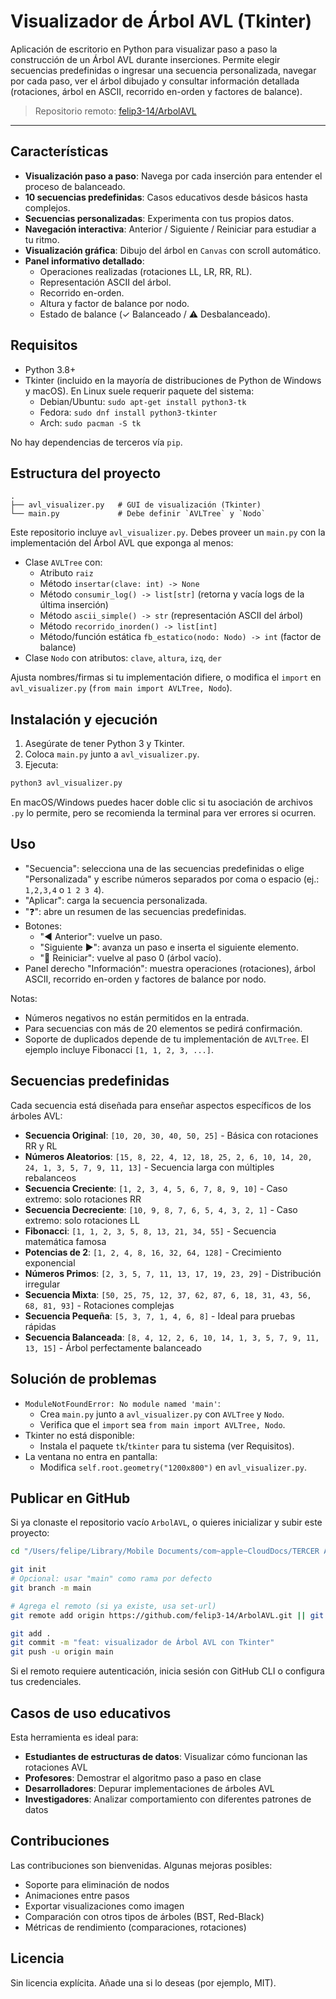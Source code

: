 # Visualizador de Árbol AVL (Tkinter)

Aplicación de escritorio en Python para visualizar paso a paso la construcción de un Árbol AVL durante inserciones. Permite elegir secuencias predefinidas o ingresar una secuencia personalizada, navegar por cada paso, ver el árbol dibujado y consultar información detallada (rotaciones, árbol en ASCII, recorrido en-orden y factores de balance).

> Repositorio remoto: [felip3-14/ArbolAVL](https://github.com/felip3-14/ArbolAVL)

---

## Características

- **Visualización paso a paso**: Navega por cada inserción para entender el proceso de balanceado.
- **10 secuencias predefinidas**: Casos educativos desde básicos hasta complejos.
- **Secuencias personalizadas**: Experimenta con tus propios datos.
- **Navegación interactiva**: Anterior / Siguiente / Reiniciar para estudiar a tu ritmo.
- **Visualización gráfica**: Dibujo del árbol en `Canvas` con scroll automático.
- **Panel informativo detallado**:
  - Operaciones realizadas (rotaciones LL, LR, RR, RL).
  - Representación ASCII del árbol.
  - Recorrido en-orden.
  - Altura y factor de balance por nodo.
  - Estado de balance (✓ Balanceado / ⚠ Desbalanceado).

## Requisitos

- Python 3.8+
- Tkinter (incluido en la mayoría de distribuciones de Python de Windows y macOS). En Linux suele requerir paquete del sistema:
  - Debian/Ubuntu: `sudo apt-get install python3-tk`
  - Fedora: `sudo dnf install python3-tkinter`
  - Arch: `sudo pacman -S tk`

No hay dependencias de terceros vía `pip`.

## Estructura del proyecto

```
.
├── avl_visualizer.py   # GUI de visualización (Tkinter)
└── main.py             # Debe definir `AVLTree` y `Nodo`
```

Este repositorio incluye `avl_visualizer.py`. Debes proveer un `main.py` con la implementación del Árbol AVL que exponga al menos:

- Clase `AVLTree` con:
  - Atributo `raiz`
  - Método `insertar(clave: int) -> None`
  - Método `consumir_log() -> list[str]` (retorna y vacía logs de la última inserción)
  - Método `ascii_simple() -> str` (representación ASCII del árbol)
  - Método `recorrido_inorden() -> list[int]`
  - Método/función estática `fb_estatico(nodo: Nodo) -> int` (factor de balance)
- Clase `Nodo` con atributos: `clave`, `altura`, `izq`, `der`

Ajusta nombres/firmas si tu implementación difiere, o modifica el `import` en `avl_visualizer.py` (`from main import AVLTree, Nodo`).

## Instalación y ejecución

1. Asegúrate de tener Python 3 y Tkinter.
2. Coloca `main.py` junto a `avl_visualizer.py`.
3. Ejecuta:

```bash
python3 avl_visualizer.py
```

En macOS/Windows puedes hacer doble clic si tu asociación de archivos `.py` lo permite, pero se recomienda la terminal para ver errores si ocurren.

## Uso

- "Secuencia": selecciona una de las secuencias predefinidas o elige "Personalizada" y escribe números separados por coma o espacio (ej.: `1,2,3,4` o `1 2 3 4`).
- "Aplicar": carga la secuencia personalizada.
- "❓": abre un resumen de las secuencias predefinidas.
- Botones:
  - "◀ Anterior": vuelve un paso.
  - "Siguiente ▶": avanza un paso e inserta el siguiente elemento.
  - "🔄 Reiniciar": vuelve al paso 0 (árbol vacío).
- Panel derecho "Información": muestra operaciones (rotaciones), árbol ASCII, recorrido en-orden y factores de balance por nodo.

Notas:
- Números negativos no están permitidos en la entrada.
- Para secuencias con más de 20 elementos se pedirá confirmación.
- Soporte de duplicados depende de tu implementación de `AVLTree`. El ejemplo incluye Fibonacci `[1, 1, 2, 3, ...]`.

## Secuencias predefinidas

Cada secuencia está diseñada para enseñar aspectos específicos de los árboles AVL:

- **Secuencia Original**: `[10, 20, 30, 40, 50, 25]` - Básica con rotaciones RR y RL
- **Números Aleatorios**: `[15, 8, 22, 4, 12, 18, 25, 2, 6, 10, 14, 20, 24, 1, 3, 5, 7, 9, 11, 13]` - Secuencia larga con múltiples rebalanceos
- **Secuencia Creciente**: `[1, 2, 3, 4, 5, 6, 7, 8, 9, 10]` - Caso extremo: solo rotaciones RR
- **Secuencia Decreciente**: `[10, 9, 8, 7, 6, 5, 4, 3, 2, 1]` - Caso extremo: solo rotaciones LL  
- **Fibonacci**: `[1, 1, 2, 3, 5, 8, 13, 21, 34, 55]` - Secuencia matemática famosa
- **Potencias de 2**: `[1, 2, 4, 8, 16, 32, 64, 128]` - Crecimiento exponencial
- **Números Primos**: `[2, 3, 5, 7, 11, 13, 17, 19, 23, 29]` - Distribución irregular
- **Secuencia Mixta**: `[50, 25, 75, 12, 37, 62, 87, 6, 18, 31, 43, 56, 68, 81, 93]` - Rotaciones complejas
- **Secuencia Pequeña**: `[5, 3, 7, 1, 4, 6, 8]` - Ideal para pruebas rápidas
- **Secuencia Balanceada**: `[8, 4, 12, 2, 6, 10, 14, 1, 3, 5, 7, 9, 11, 13, 15]` - Árbol perfectamente balanceado

## Solución de problemas

- `ModuleNotFoundError: No module named 'main'`:
  - Crea `main.py` junto a `avl_visualizer.py` con `AVLTree` y `Nodo`.
  - Verifica que el `import` sea `from main import AVLTree, Nodo`.
- Tkinter no está disponible:
  - Instala el paquete `tk`/`tkinter` para tu sistema (ver Requisitos).
- La ventana no entra en pantalla:
  - Modifica `self.root.geometry("1200x800")` en `avl_visualizer.py`.

## Publicar en GitHub

Si ya clonaste el repositorio vacío `ArbolAVL`, o quieres inicializar y subir este proyecto:

```bash
cd "/Users/felipe/Library/Mobile Documents/com~apple~CloudDocs/TERCER AÑO SIGLO 21/arbolAVL_Facu"

git init
# Opcional: usar "main" como rama por defecto
git branch -m main

# Agrega el remoto (si ya existe, usa set-url)
git remote add origin https://github.com/felip3-14/ArbolAVL.git || git remote set-url origin https://github.com/felip3-14/ArbolAVL.git

git add .
git commit -m "feat: visualizador de Árbol AVL con Tkinter"
git push -u origin main
```

Si el remoto requiere autenticación, inicia sesión con GitHub CLI o configura tus credenciales.

## Casos de uso educativos

Esta herramienta es ideal para:

- **Estudiantes de estructuras de datos**: Visualizar cómo funcionan las rotaciones AVL
- **Profesores**: Demostrar el algoritmo paso a paso en clase
- **Desarrolladores**: Depurar implementaciones de árboles AVL
- **Investigadores**: Analizar comportamiento con diferentes patrones de datos

## Contribuciones

Las contribuciones son bienvenidas. Algunas mejoras posibles:

- Soporte para eliminación de nodos
- Animaciones entre pasos
- Exportar visualizaciones como imagen
- Comparación con otros tipos de árboles (BST, Red-Black)
- Métricas de rendimiento (comparaciones, rotaciones)

## Licencia

Sin licencia explícita. Añade una si lo deseas (por ejemplo, MIT).
